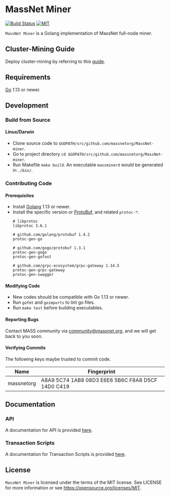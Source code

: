 # MassNet Miner

[![Build Status](https://travis-ci.org/massnetorg/MassNet-miner.svg)](https://travis-ci.org/massnetorg/MassNet-miner) [![MIT](https://img.shields.io/badge/license-MIT-brightgreen.svg)](./LICENSE)

`MassNet Miner` is a Golang implementation of MassNet full-node miner.

## Cluster-Mining Guide

Deploy cluster-mining by referring to this [guide](docs/cluster-mining.md).

## Requirements

[Go](http://golang.org) 1.13 or newer.

## Development

### Build from Source

#### Linux/Darwin

- Clone source code to `$GOPATH/src/github.com/massnetorg/MassNet-miner`.
- Go to project directory `cd $GOPATH/src/github.com/massnetorg/MassNet-miner`.
- Run Makefile `make build`. An executable `massminerd` would be generated in `./bin/`.

### Contributing Code

#### Prerequisites

- Install [Golang](http://golang.org) 1.13 or newer.
- Install the specific version or [ProtoBuf](https://developers.google.com/protocol-buffers), and related `protoc-*`:
  ```
  # libprotoc
  libprotoc 3.6.1
  
  # github.com/golang/protobuf 1.4.2
  protoc-gen-go
  
  # github.com/gogo/protobuf 1.3.1
  protoc-gen-gogo
  protoc-gen-gofast
  
  # github.com/grpc-ecosystem/grpc-gateway 1.14.5
  protoc-gen-grpc-gateway
  protoc-gen-swagger
  ```

#### Modifying Code

- New codes should be compatible with Go 1.13 or newer.
- Run `gofmt` and `goimports` to lint go files.
- Run `make test` before building executables.

#### Reporting Bugs

Contact MASS community via community@massnet.org, and we will get back to you soon.

#### Verifying Commits

The following keys maybe trusted to commit code.

| Name | Fingerprint |
|------|-------------|
| massnetorg | A8A9 5C74 1AB8 08D3 E6E6  5B6C F8A8 D5CF 14D0 C419 |

## Documentation

### API

A documentation for API is provided [here](api/README.md).

### Transaction Scripts

A documentation for Transaction Scripts is provided [here](docs/script_en.md).

## License

`MassNet Miner` is licensed under the terms of the MIT license. See LICENSE for more information or see https://opensource.org/licenses/MIT.
